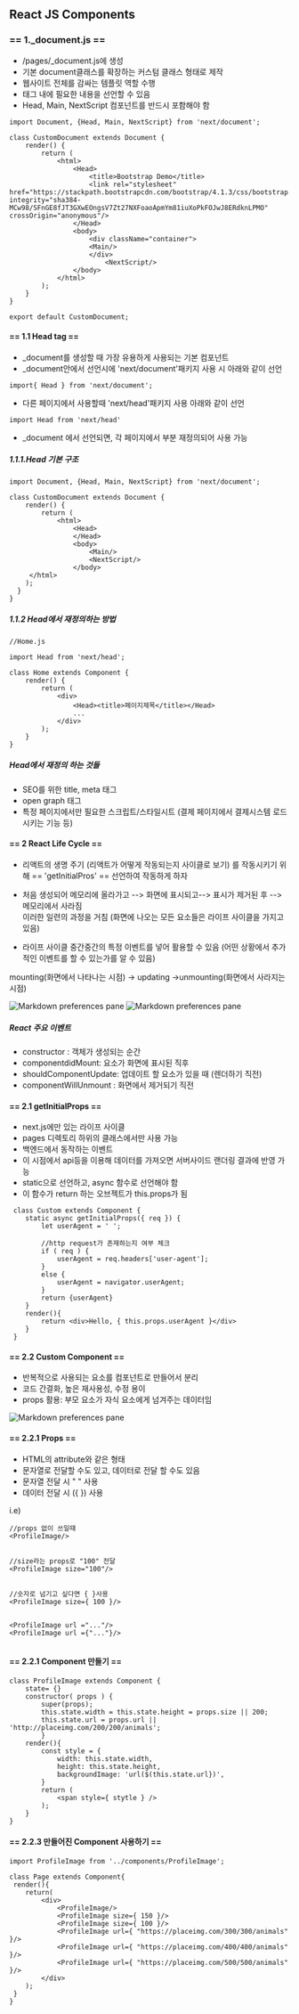 ## React JS Components

### == 1._document.js ==

- /pages/_document.js에 생성
- 기본 document클래스를 확장하는 커스텀 클래스 형태로 제작
- 웹사이트 전체를 감싸는 템플릿 역할 수행
- <head>태그 내에 필요한 내용을 선언할 수 있음
- Head, Main, NextScript 컴포넌트를 반드시 포함해야 함

```
import Document, {Head, Main, NextScript} from 'next/document';

class CustomDocument extends Document {
	render() {
		return (
			<html>
				<Head>
					<title>Bootstrap Demo</title>
					<link rel="stylesheet" href="https://stackpath.bootstrapcdn.com/bootstrap/4.1.3/css/bootstrap.min.css" integrity="sha384-MCw98/SFnGE8fJT3GXwEOngsV7Zt27NXFoaoApmYm81iuXoPkFOJwJ8ERdknLPMO" crossOrigin="anonymous"/>
         		</Head>
         		<body>
             		<div className="container">
                 	<Main/>
             		</div>
            			<NextScript/>
         		</body>
     		</html>
    	);
  	}
}

export default CustomDocument;
```


#### == 1.1 Head tag ==

- _document를 생성할 때 가장 유용하게 사용되는 기본 컴포넌트
- _document안에서 선언시에 'next/document'패키지 사용 시 아래와 같이 선언 <br/>
```
import{ Head } from 'next/document';
```

- 다른 페이지에서 사용할때 'next/head'패키지 사용 아래와 같이 선언<br />
```
import Head from 'next/head'
```
- _document 에서 선언되면, 각 페이지에서 부분 재정의되어 사용 가능


##### 1.1.1.Head 기본 구조

```
import Document, {Head, Main, NextScript} from 'next/document';

class CustomDocument extends Document {
	render() {
		return (
			<html>
				<Head>
				</Head>
         		<body>
             		<Main/>
             		<NextScript/>
        		</body>
     </html>
    );
  }
}
```

##### 1.1.2 Head에서 재정의하는 방법

```
//Home.js

import Head from 'next/head';

class Home extends Component {
	render() {
		return (
			<div>
				<Head><title>페이지제목</title></Head>
				...
			</div>
		);
	}
}

```
##### Head에서 재정의 하는 것들

- SEO를 위한 title, meta 태그
- open graph 태그
- 특정 페이지에서만 필요한 스크립트/스타일시트 (결제 페이지에서 결제시스템 로드 시키는 기능 등)


#### == 2 React Life Cycle ==

- 리액트의 생명 주기 (리액트가 어떻게 작동되는지 사이클로 보기) 를 작동시키기 위해 == 'getInitialPros' == 선언하여 작동하게 하자

- 처음 생성되어 메모리에 올라가고 --> 화면에 표시되고--> 표시가 제거된 후 --> 메모리에서 사라짐 <br /> 
이러한 일련의 과정을 거침 (화면에 나오는 모든 요소들은 라이프 사이클을 가지고 있음)
- 라이프 사이클 중간중간의 특정 이벤트를 넣어 활용할 수 있음 (어떤 상황에서 추가적인 이벤트를 할 수 있는가를 알 수 있음)

mounting(화면에서 나타나는 시점) -> updating ->unmounting(화면에서 사라지는 시점)

![Markdown preferences pane](react_lifecycle.png)
![Markdown preferences pane](react_component_cycle.png)


##### React 주요 이벤트

- constructor : 객체가 생성되는 순간
- componentdidMount: 요소가 화면에 표시된 직후
- shouldComponentUpdate: 업데이트 할 요소가 있을 때 (렌더하기 직전)
- componentWillUnmount : 화면에서 제거되기 직전


#### == 2.1 getInitialProps ==

- next.js에만 있는 라이프 사이클
- pages 디렉토리 하위의 클래스에서만 사용 가능
- 백엔드에서 동작하는 이벤트
- 이 시점에서 api등을 이용해 데이터를 가져오면 서버사이드 랜더링 결과에 반영 가능
- static으로 선언하고, async 함수로 선언해야 함
- 이 함수가 return 하는 오브젝트가 this.props가 됨

```
 class Custom extends Component {
 	static async getInitialProps({ req }) {
 		let userAgent = ' ';
 		
 		//http request가 존재하는지 여부 체크
 		if ( req ) { 
 			userAgent = req.headers['user-agent'];
 		}
 		else {
 			userAgent = navigator.userAgent;
 		}
 		return {userAgent}
 	}
 	render(){
 		return <div>Hello, { this.props.userAgent }</div>
 	}
 }
```

#### == 2.2 Custom Component ==

- 반복적으로 사용되는 요소를 컴포넌트로 만들어서 분리
- 코드 간결화, 높은 재사용성, 수정 용이
- props 활용: 부모 요소가 자식 요소에게 넘겨주는 데이터임


![Markdown preferences pane](customcomponent.png)

#### == 2.2.1 Props ==
- HTML의 attribute와 같은 형태
- 문자열로 전달할 수도 있고, 데이터로 전달 할 수도 있음
- 문자열 전달 시 " " 사용
- 데이터 전달 시 ({ }) 사용

i.e) 

```
//props 없이 쓰일때
<ProfileImage/>


//size라는 props로 "100" 전달
<ProfileImage size="100"/>


//숫자로 넘기고 싶다면 { }사용
<ProfileImage size={ 100 }/>


<ProfileImage url ="..."/>
<ProfileImage url ={"..."}/>


```

#### == 2.2.1 Component 만들기 ==

```
class ProfileImage extends Component {
	state= {}
	constructor( props ) {
		super(props);
		this.state.width = this.state.height = props.size || 200;
		this.state.url = props.url || 'http://placeimg.com/200/200/animals';
		}
	render(){
		const style = {
			width: this.state.width,
			height: this.state.height,
			backgroundImage: 'url($(this.state.url})',
		}
		return (
			<span style={ stytle } />
		);
	}
}
```

#### == 2.2.3 만들어진 Component 사용하기 ==

```
import ProfileImage from '../components/ProfileImage';

class Page extends Component{
 render(){
 	return(
 		<div>
 			<ProfileImage/>
 			<ProfileImage size={ 150 }/>
 			<ProfileImage size={ 100 }/>
 			<ProfileImage url={ "https://placeimg.com/300/300/animals" }/>
 			<ProfileImage url={ "https://placeimg.com/400/400/animals" }/>
 			<ProfileImage url={ "https://placeimg.com/500/500/animals" }/>
 		</div>
 	);
 }
}
```



